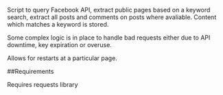 Script to query Facebook API, extract public pages based on a keyword search, extract all posts and comments on posts where avaliable. Content which matches a keyword is stored.

Some complex logic is in place to handle bad requests either due to API downtime, key expiration or overuse.

Allows for restarts at a particular page.

##Requirements

Requires requests library
